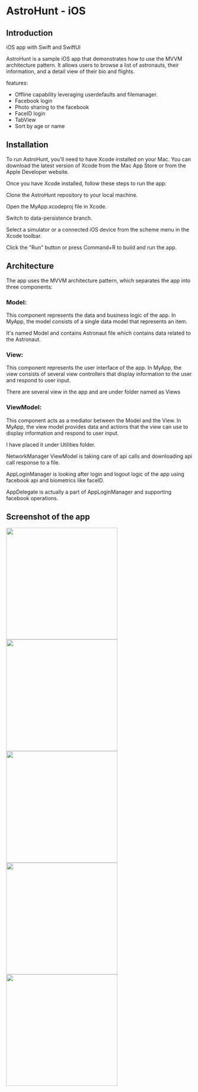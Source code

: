 # AstroHunt - iOS

## Introduction
iOS app with Swift and SwiftUI

AstroHunt is a sample iOS app that demonstrates how to use the MVVM architecture pattern. It allows users to browse a list of astronauts, their information, and a detail view of their bio and flights.

features:
* Offline capability leveraging userdefaults and filemanager.
* Facebook login
* Photo sharing to the facebook
* FaceID login
* TabView
* Sort by age or name

## Installation

To run AstroHunt, you'll need to have Xcode installed on your Mac. You can download the latest version of Xcode from the Mac App Store or from the Apple Developer website.

Once you have Xcode installed, follow these steps to run the app:

Clone the AstroHunt repository to your local machine.

Open the MyApp.xcodeproj file in Xcode.

Switch to data-persistence branch.

Select a simulator or a connected iOS device from the scheme menu in the Xcode toolbar.

Click the "Run" button or press Command+R to build and run the app.


## Architecture

The app uses the MVVM architecture pattern, which separates the app into three components:

### Model: 

This component represents the data and business logic of the app. In MyApp, the model consists of a single data model that represents an item.

It's named Model and contains Astronaut file which contains data related to the Astronaut.

### View: 

This component represents the user interface of the app. In MyApp, the view consists of several view controllers that display information to the user and respond to user input.

There are several view in the app and are under folder named as Views

### ViewModel: 

This component acts as a mediator between the Model and the View. In MyApp, the view model provides data and actions that the view can use to display information and respond to user input.

I have placed it under Utilities folder. 

NetworkManager ViewModel is taking care of api calls and downloading api call response to a file.

AppLoginManager is looking after login and logout logic of the app using facebook api and biometrics like faceID.

AppDelegate is actually a part of AppLoginManager and supporting facebook operations.

## Screenshot of the app
<img src="https://user-images.githubusercontent.com/48763014/236423096-2478571e-149d-4620-940f-42ecdfd1395e.png" width="auto" height="300">       <img src="https://github.com/saood011/AstroHunt/assets/48763014/f0caee3d-f3f7-4138-91ae-0ab67f58f349"  width="auto" height="300">            <img src="https://user-images.githubusercontent.com/48763014/236423199-cdfbdcaf-3750-4585-a7ac-48a306974620.png"  width="auto" height="300">      <img src="https://user-images.githubusercontent.com/48763014/236423213-5b00a688-71f5-44e7-9783-1d39038a9035.png"  width="auto" height="300">      <img src="https://github.com/saood011/AstroHunt/assets/48763014/e9d32622-6f45-4bba-8bc3-f1d8f0d14dda"  width="auto" height="300">


